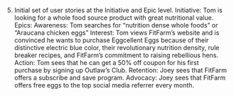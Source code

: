 5.  Initial set of user stories at the Initiative and Epic level.
Initiative:
Tom is looking for a whole food source product with great nutritional value.
Epics: 
Awareness: Tom searches for “nutrition dense whole foods” or “Araucana chicken eggs”
Interest: Tom views FitFarm’s website and is convinced he wants to purchase Eggcellent Eggs because of their distinctive electric blue color, their revolutionary nutrition density, rule breaker recipes, and FitFarm’s commitment to raising rebellious hens.
Action: Tom sees that he can get a 50% off coupon for his first purchase by signing up Outlaw’s Club.
Retention: Joey sees that FitFarm offers a subscribe and save program.
Advocacy: Joey sees that FitFarm offers free eggs to the top social media referrer every month.
